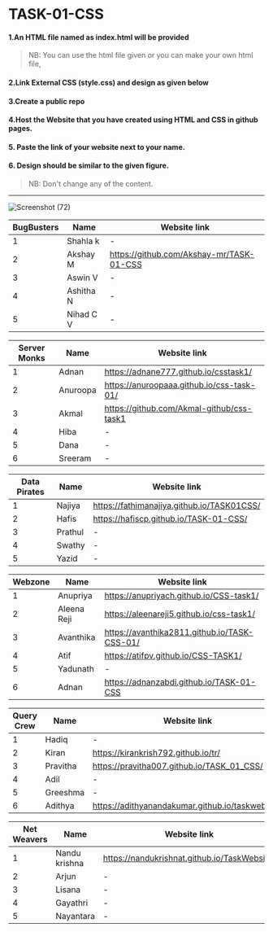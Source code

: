 # TASK-01-CSS
#### 1.An HTML file named as index.html will be provided
>NB: You can use the html file given or you can make your own html file,

#### 2.Link External CSS (style.css) and design as given below

#### 3.Create a public repo

#### 4.Host the Website that you have created using HTML and CSS in github pages.

#### 5. Paste the link of your website next to your name.

#### 6. Design should be similar to the given figure.

>NB: Don't change any of the content.
-----------------------------------------------------------------
![Screenshot (72)](https://user-images.githubusercontent.com/83215596/116970242-3dd03980-acd5-11eb-8eb7-41b80f23c515.png)

|BugBusters|Name|Website link|  
|----------|----|------------|
|1|Shahla k|-|
|2|Akshay M|https://github.com/Akshay-mr/TASK-01-CSS|
|3|Aswin V|-|
|4|Ashitha N|-|
|5|Nihad C V|-|

|Server Monks|Name|Website link|  
|------------|----|------------|
|1|Adnan|https://adnane777.github.io/csstask1/|
|2|Anuroopa|https://anuroopaaa.github.io/css-task-01/|
|3|Akmal|https://github.com/Akmal-github/css-task1|
|4|Hiba|-|
|5|Dana|-|
|6|Sreeram|-|

|Data Pirates|Name|Website link|  
|------------|----|------------|
|1|Najiya|https://fathimanajiya.github.io/TASK01CSS/|
|2|Hafis|https://hafiscp.github.io/TASK-01-CSS/|
|3|Prathul|-|
|4|Swathy|-|
|5|Yazid|-|

|Webzone|Name|Website link|  
|-------|----|------------|
|1|Anupriya|https://anupriyach.github.io/CSS-task1/|
|2|Aleena Reji|https://aleenareji5.github.io/css-task1/|
|3|Avanthika|https://avanthika2811.github.io/TASK-CSS-01/|
|4|Atif|https://atifpv.github.io/CSS-TASK1/|
|5|Yadunath|-|
|6|Adnan|https://adnanzabdi.github.io/TASK-01-CSS|

|Query Crew|Name|Website link|  
|----------|----|------------|
|1|Hadiq|-|
|2|Kiran|https://kirankrish792.github.io/tr/|
|3|Pravitha|https://pravitha007.github.io/TASK_01_CSS/|
|4|Adil|-|
|5|Greeshma|-|
|6|Adithya|https://adithyanandakumar.github.io/taskwebsite/|

|Net Weavers|Name|Website link|  
|-----------|----|------------|
|1|Nandu krishna|https://nandukrishnat.github.io/TaskWebsite/|
|2|Arjun|-|
|3|Lisana|-|
|4|Gayathri|-|
|5|Nayantara|-|
